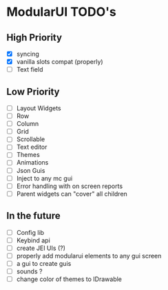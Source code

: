 # ModularUI TODO's

## High Priority

- [x]  syncing
- [x]  vanilla slots compat (properly)
- [ ]  Text field

## Low Priority

- [ ]  Layout Widgets
- [ ]  Row
- [ ]  Column
- [ ]  Grid
- [ ]  Scrollable
- [ ]  Text editor
- [ ]  Themes
- [ ]  Animations
- [ ]  Json Guis
- [ ]  Inject to any mc gui
- [ ]  Error handling with on screen reports
- [ ]  Parent widgets can "cover" all children

## In the future

- [ ]  Config lib
- [ ]  Keybind api
- [ ]  create JEI UIs (?)
- [ ]  properly add modularui elements to any gui screen
- [ ]  a gui to create guis
- [ ]  sounds ?  
- [ ]  change color of themes to IDrawable
